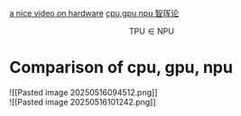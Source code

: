 
[a nice video on hardware](https://www.bilibili.com/video/BV1S14y1k72N/?spm_id_from=333.337.search-card.all.click&vd_source=2d7b3aad1405a7dcc993d28d1bbd8fd6) 
[cpu,gpu,npu 智珲论](https://www.bilibili.com/video/BV1MYd9YjE8u/?spm_id_from=333.1391.0.0&vd_source=2d7b3aad1405a7dcc993d28d1bbd8fd6) 

$$
\mathrm{TPU} \in \mathrm{NPU}
$$
# Comparison of cpu, gpu, npu
![[Pasted image 20250516094512.png]]  
![[Pasted image 20250516101242.png]] 











